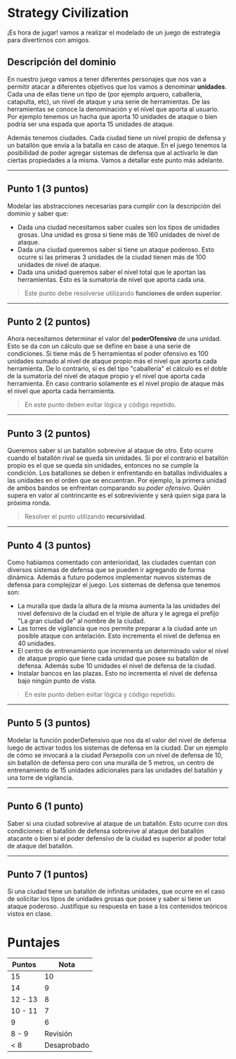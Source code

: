 # Strategy Civilization

¡Es hora de jugar! vamos a realizar el modelado de un juego de estrategia para divertirnos con amigos. 

## Descripción del dominio

En nuestro juego vamos a tener diferentes personajes que nos van a permitir atacar a diferentes objetivos que los vamos a denominar **unidades**. Cada una de ellas tiene un tipo de (por ejemplo arquero, caballería, catapulta, etc), un nivel de ataque y una serie de herramientas. De las herramientas se conoce la denominación y el nivel que aporta al usuario. Por ejemplo tenemos un hacha que aporta 10 unidades de ataque o bien podría ser una espada que aporta 15 unidades de ataque.

Además tenemos ciudades. Cada ciudad tiene un nivel propio de defensa y un batallón que envía a la batalla en caso de ataque. En el juego tenemos la posibilidad de poder agregar sistemas de defensa que al activarlo le dan ciertas propiedades a la misma. Vamos a detallar este punto más adelante.

---------------
## Punto 1 (3 puntos)

Modelar las abstracciones necesarias para cumplir con la descripción del dominio y saber que: 

- Dada una ciudad necesitamos saber cuales son los tipos de unidades grosas. Una unidad es grosa si tiene más de 160 unidades de nivel de ataque. 
- Dada una ciudad queremos saber si tiene un ataque poderoso. Esto ocurre si las primeras 3 unidades de la ciudad tienen más de 100 unidades de nivel de ataque. 
- Dada una unidad queremos saber el nivel total que le aportan las herramientas. Esto es la sumatoria de nivel que aporta cada una.

> Este punto debe resolverse utilizando **funciones de orden superior**.
---------------
## Punto 2 (2 puntos)
Ahora necesitamos determinar el valor del **poderOfensivo** de una unidad. Esto se da con un cálculo que se define en base a una serie de condiciones. Si tiene más de 5 herramientas el poder ofensivo es 100 unidades sumado al nivel de ataque propio más el nivel que aporta cada herramienta. De lo contrario, si es del tipo "caballería" el cálculo es el doble de la sumatoria del nivel de ataque propio y el nivel que aporta cada herramienta. En caso contrario solamente es el nivel propio de ataque más el nivel que aporta cada herramienta. 

> En este punto deben evitar lógica y código repetido.
---------------
## Punto 3 (2 puntos)

Queremos saber si un batallón sobrevive al ataque de otro. Esto ocurre cuando el batallón rival se queda sin unidades. Si por el contrario el batallón propio es el que se queda sin unidades, entonces no se cumple la condición. Los batallones se deben ir enfrentando en batallas individuales a las unidades en el orden que se encuentran. Por ejemplo, la primera unidad de ambos bandos se enfrentan comparando su *poder ofensivo*. Quién supera en valor al contrincante es el sobreviviente y será quien siga para la próxima ronda.

> Resolver el punto utilizando **recursividad**.
---------------
## Punto 4 (3 puntos)
Como habíamos comentado con anterioridad, las ciudades cuentan con diversos sistemas de defensa que se pueden ir agregando de forma dinámica. Además a futuro podemos implementar nuevos sistemas de defensa para complejizar el juego. Los sistemas de defensa que tenemos son:

- La muralla que dada la altura de la misma aumenta la las unidades del nivel defensivo de la ciudad en el triple de altura y le agrega el prefijo "La gran ciudad de" al nombre de la ciudad.
- Las torres de vigilancia que nos permite preparar a la ciudad ante un posible ataque con antelación. Esto incrementa el nivel de defensa en 40 unidades. 
- El centro de entrenamiento que incrementa un determinado valor el nivel de ataque propio que tiene cada unidad que posee su batallón de defensa. Además sube 10 unidades el nivel de defensa de la ciudad. 
- Instalar bancos en las plazas. Esto no incrementa el nivel de defensa bajo ningún punto de vista.

> En este punto deben evitar lógica y código repetido.

---------------
## Punto 5 (3 puntos)
Modelar la función poderDefensivo que nos da el valor del nivel de defensa luego de activar todos los sistemas de defensa en la ciudad. Dar un ejemplo de cómo se invocará a la ciudad *Persepolis* con un nivel de defensa de 10, sin batallón de defensa pero con una muralla de 5 metros, un centro de entrenamiento de 15 unidades adicionales para las unidades del batallón y una torre de vigilancia.

---------------
## Punto 6 (1 punto)
Saber si una ciudad sobrevive al ataque de un batallón. Esto ocurre con dos condiciones: el batallón de defensa sobrevive al ataque del batallón atacante o bien si el poder defensivo de la ciudad es superior al poder total de ataque del batallón.

---------------
## Punto 7 (1 puntos)
Si una ciudad tiene un batallón de infinitas unidades, que ocurre en el caso de solicitar los tipos de unidades grosas que posee y saber si tiene un ataque poderoso. Justifique su respuesta en base a los contenidos teóricos vistos en clase. 

# Puntajes

Puntos | Nota
------ | -----
15 | 10
14 | 9
12 - 13 | 8
10 - 11 | 7
9 | 6
8 - 9 | Revisión
< 8 | Desaprobado

